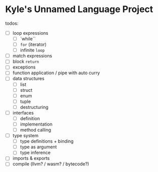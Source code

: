 # Kyle's Unnamed Language Project

todos:

- [ ] loop expressions
  - [ ] `while``
  - [ ] `for` (iterator)
  - [ ] infinite `loop`
- [ ] match expressions
- [ ] block `return`
- [ ] exceptions
- [ ] function application / pipe with auto curry
- [ ] data structures
  - [ ] list
  - [ ] struct
  - [ ] enum
  - [ ] tuple
  - [ ] destructuring
- [ ] interfaces
  - [ ] definition
  - [ ] implementation
  - [ ] method calling
- [ ] type system
  - [ ] type definitions + binding
  - [ ] type as argument
  - [ ] type inference
- [ ] imports & exports
- [ ] compile (llvm? / wasm? / bytecode?)
